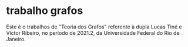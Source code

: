 # trabalho grafos
Este é o trabalhos de "Teoria dos Grafos" referente à dupla Lucas Tiné e Victor Ribeiro,
no período de 2021.2, da Universidade Federal do Rio de Janeiro.
